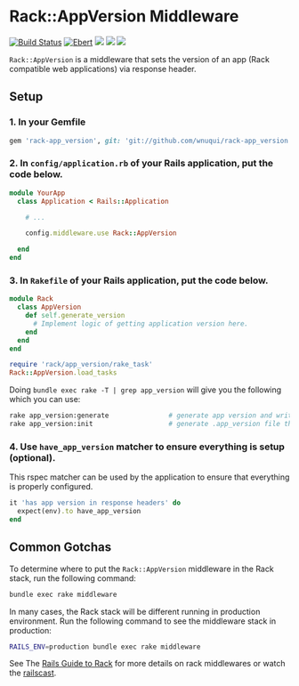 # Rack::AppVersion Middleware
[![Build Status](https://semaphoreci.com/api/v1/wnuqui/rack-app_version/branches/master/badge.svg)](https://semaphoreci.com/wnuqui/rack-app_version) [![Ebert](https://ebertapp.io/github/wnuqui/rack-app_version.svg)](https://ebertapp.io/github/wnuqui/rack-app_version) <a href="https://codeclimate.com/github/wnuqui/rack-app_version"><img src="https://codeclimate.com/github/wnuqui/rack-app_version/badges/gpa.svg" /></a> <a href="https://codeclimate.com/github/wnuqui/rack-app_version"><img src="https://codeclimate.com/github/wnuqui/rack-app_version/badges/issue_count.svg" /></a> <a href="https://codeclimate.com/github/wnuqui/rack-app_version/coverage"><img src="https://codeclimate.com/github/wnuqui/rack-app_version/badges/coverage.svg" /></a>

`Rack::AppVersion` is a middleware that sets the version of an app (Rack compatible web applications) via response header.

## Setup

### 1. In your Gemfile

```ruby
gem 'rack-app_version', git: 'git://github.com/wnuqui/rack-app_version.git', branch: 'master'
```

### 2. In `config/application.rb` of your Rails application, put the code below.

```ruby
module YourApp
  class Application < Rails::Application

    # ...

    config.middleware.use Rack::AppVersion

  end
end
```

### 3. In `Rakefile` of your Rails application, put the code below.

```ruby
module Rack
  class AppVersion
    def self.generate_version
      # Implement logic of getting application version here.
    end
  end
end

require 'rack/app_version/rake_task'
Rack::AppVersion.load_tasks
```

Doing `bundle exec rake -T | grep app_version` will give you the following which you can use:

```bash
rake app_version:generate               # generate app version and write it in .app_version file
rake app_version:init                   # generate .app_version file that will contain application version
```

### 4. Use `have_app_version` matcher to ensure everything is setup (optional).

This rspec matcher can be used by the application to ensure that everything is properly configured.

```ruby
it 'has app version in response headers' do
  expect(env).to have_app_version
end
```

## Common Gotchas

To determine where to put the `Rack::AppVersion` middleware in the Rack stack, run the following command:

```bash
bundle exec rake middleware
```

In many cases, the Rack stack will be different running in production environment. Run the following command to see the middleware stack in production:

```bash
RAILS_ENV=production bundle exec rake middleware
```

See The [Rails Guide to Rack](http://guides.rubyonrails.org/rails_on_rack.html) for more details on rack middlewares or watch the [railscast](http://railscasts.com/episodes/151-rack-middleware).
